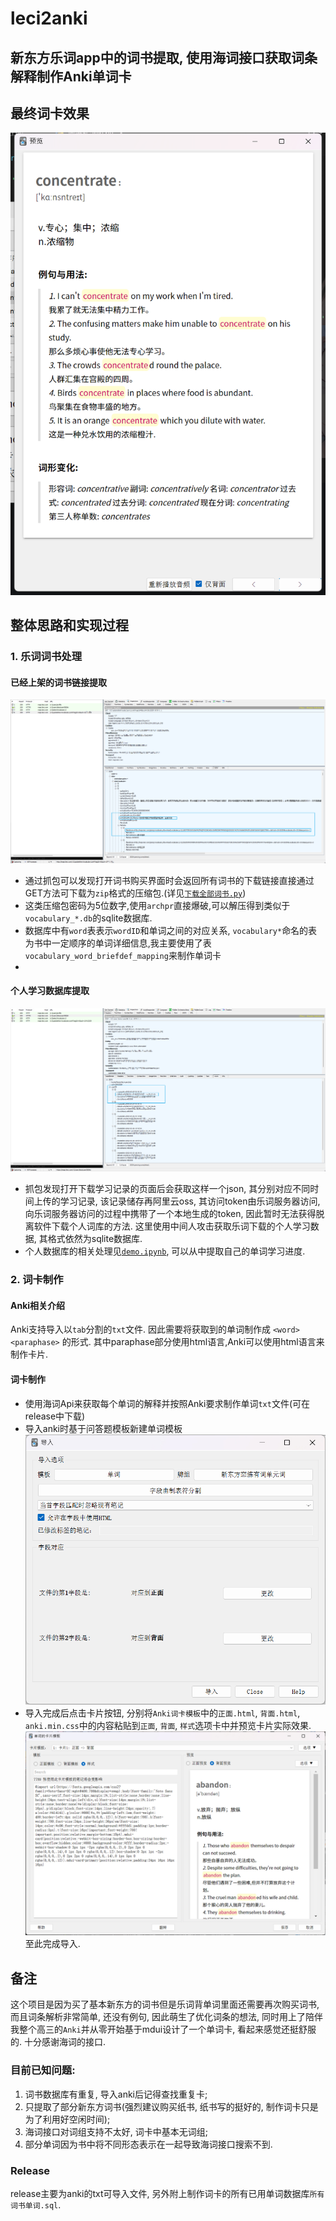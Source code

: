 # leci2anki
新东方乐词app中的词书提取, 使用海词接口获取词条解释制作Anki单词卡
----
## 最终词卡效果
![词卡](image/card.png)
## 整体思路和实现过程
### 1. 乐词词书处理

#### 已经上架的词书链接提取
![](image/vocabularylist.jpg)
- 通过抓包可以发现打开词书购买界面时会返回所有词书的下载链接直接通过GET方法可下载为`zip`格式的压缩包.(详见[`下载全部词书.py`]('所有处理代码\词书处理\下载全部词书.py'))
- 这类压缩包密码为5位数字,使用`archpr`直接爆破,可以解压得到类似于`vocabulary_*.db`的sqlite数据库.
- 数据库中有`word`表表示`wordID`和单词之间的对应关系, `vocabulary*`命名的表为书中一定顺序的单词详细信息,我主要使用了表`vocabulary_word_briefdef_mapping`来制作单词卡
- 
#### 个人学习数据库提取
![](image/userdb.jpg)
- 抓包发现打开下载学习记录的页面后会获取这样一个json, 其分别对应不同时间上传的学习记录, 该记录储存再阿里云oss, 其访问token由乐词服务器访问, 向乐词服务器访问的过程中携带了一个本地生成的token, 因此暂时无法获得脱离软件下载个人词库的方法. 这里使用中间人攻击获取乐词下载的个人学习数据, 其格式依然为sqlite数据库.
- 个人数据库的相关处理见[`demo.ipynb`]('所有处理代码\demo.ipynb'), 可以从中提取自己的单词学习进度.

### 2. 词卡制作
#### Anki相关介绍
Anki支持导入以`tab`分割的`txt`文件. 因此需要将获取到的单词制作成
`<word> <paraphase>`
的形式. 其中paraphase部分使用html语言,Anki可以使用html语言来制作卡片.

#### 词卡制作
- 使用海词Api来获取每个单词的解释并按照Anki要求制作单词`txt`文件(可在release中下载)
- 导入anki时基于问答题模板新建单词模板![](image/import.jpg)
- 导入完成后点击卡片按钮, 分别将`Anki词卡模板`中的`正面.html`, `背面.html`, `anki.min.css`中的内容粘贴到`正面`, `背面`, `样式`选项卡中并预览卡片实际效果.![](image/import2.jpg)至此完成导入.

## 备注
这个项目是因为买了基本新东方的词书但是乐词背单词里面还需要再次购买词书, 而且词条解析非常简单, 还没有例句, 因此萌生了优化词条的想法, 同时用上了陪伴我整个高三的`Anki`并从零开始基于mdui设计了一个单词卡, 看起来感觉还挺舒服的. 十分感谢海词的接口.

### 目前已知问题:
1. 词书数据库有重复, 导入anki后记得查找重复卡;
2. 只提取了部分新东方词书(强烈建议购买纸书, 纸书写的挺好的, 制作词卡只是为了利用好空闲时间);
3. 海词接口对词组支持不太好, 词卡中基本无词组;
4. 部分单词因为书中将不同形态表示在一起导致海词接口搜索不到.

### Release
release主要为anki的txt可导入文件, 另外附上制作词卡的所有已用单词数据库`所有词书单词.sql`.